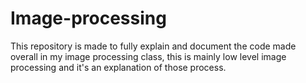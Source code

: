 # Image-processing

This repository is made to fully explain and document the code made overall in my image processing class, this is mainly low level image processing and it's an explanation of those process.
